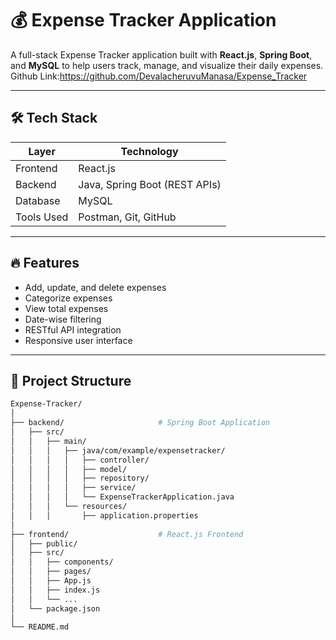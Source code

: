 # 💰 Expense Tracker Application

A full-stack Expense Tracker application built with **React.js**, **Spring Boot**, and **MySQL** to help users track, manage, and visualize their daily expenses.
Github Link:https://github.com/DevalacheruvuManasa/Expense_Tracker

---

## 🛠️ Tech Stack

| Layer        | Technology         |
|--------------|--------------------|
| Frontend     | React.js|
| Backend      | Java, Spring Boot (REST APIs) |
| Database     | MySQL              |
| Tools Used   | Postman, Git, GitHub |

---

## 🔥 Features

- Add, update, and delete expenses
- Categorize expenses
- View total expenses
- Date-wise filtering
- RESTful API integration
- Responsive user interface

---

## 🧩 Project Structure

```bash
Expense-Tracker/
│
├── backend/                     # Spring Boot Application
│   ├── src/
│   │   ├── main/
│   │   │   ├── java/com/example/expensetracker/
│   │   │   │   ├── controller/
│   │   │   │   ├── model/
│   │   │   │   ├── repository/
│   │   │   │   ├── service/
│   │   │   │   └── ExpenseTrackerApplication.java
│   │   │   └── resources/
│   │   │       ├── application.properties
│
├── frontend/                    # React.js Frontend
│   ├── public/
│   ├── src/
│   │   ├── components/
│   │   ├── pages/
│   │   ├── App.js
│   │   ├── index.js
│   │   └── ...
│   └── package.json
│
└── README.md
